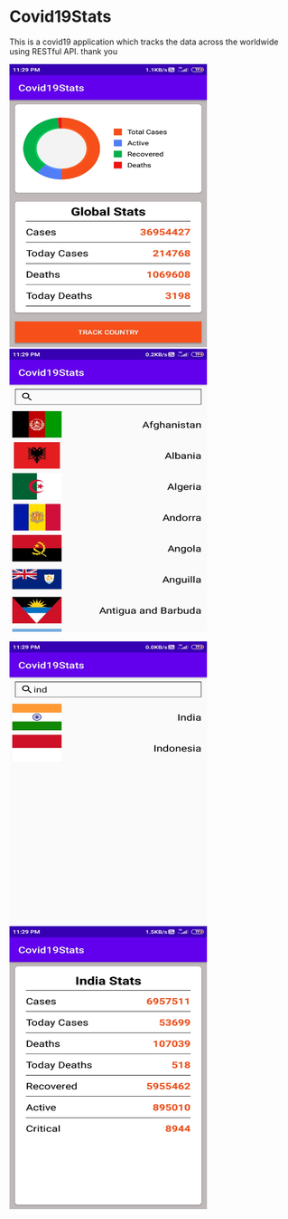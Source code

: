 # Covid19Stats

This is a covid19 application
which tracks the data across the worldwide using RESTful API.
thank you

<img src="https://github.com/DK-UK/Covid19Stats/blob/master/Screenshot_2020-10-09-23-29-19-987_com.example.covid19stats.jpg" width="350" height="500" title="Main Screen">  <img title="Country List" width="350" height="500" src="https://github.com/DK-UK/Covid19Stats/blob/master/Screenshot_2020-10-09-23-29-31-121_com.example.covid19stats.jpg">

<img src="https://github.com/DK-UK/Covid19Stats/blob/master/Screenshot_2020-10-09-23-29-49-670_com.example.covid19stats.jpg" width="350" height="500" title="search functionality">  <img src="https://github.com/DK-UK/Covid19Stats/blob/master/Screenshot_2020-10-09-23-29-54-802_com.example.covid19stats.jpg" width="350" height="500" title="Country stats">
